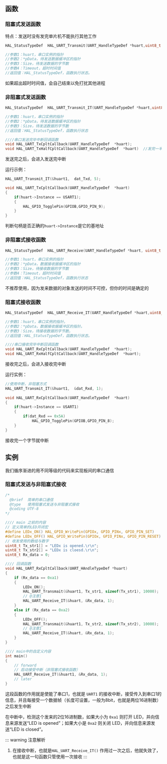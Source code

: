 ## 函数

### 阻塞式发送函数

特点：发送时没有发完单片机不能执行其他工作

```c
HAL_StatusTypeDef  HAL_UART_Transmit(UART_HandleTypeDef *huart,uint8_t *pData,uint16_t Size, uint32_t Timeout);

//参数1：huart，串口实例的指针
//参数2：*pData，待发送数据缓冲区的指针
//参数3：Size，待发送数据的字节数
//参数4：Timeout，超时时间值
//返回值：HAL_StatusTypeDef，函数执行状态。
```

如果超出超时时间值，会自己结束以免打扰其他进程

### 非阻塞式发送函数

```c
HAL_StatusTypeDef  HAL_UART_Transmit_IT(UART_HandleTypeDef *huart,uint8_t *pData, uint16_t Size);

//参数1：huart，串口实例的指针
//参数2：*pData，待发送数据缓冲区的指针
//参数3：Size，待发送数据的字节数
//返回值：HAL_StatusTypeDef，函数执行状态

////串口发送完毕中断回调函数  
void HAL_UART_TxCpltCallback(UART_HandleTypeDef  *huart);
void HAL_UART_TxHalfCpltCallback(UART_HandleTypeDef  *huart)  //发完一半进入
```

发送完之后，会进入发送完中断

运行示例：

```c
HAL_UART_Transmit_IT(&huart1,  dat_Txd, 5);

void HAL_UART_TxCpltCallback(UART_HandleTypeDef  *huart) 
{         
    if(huart->Instance == USART1);         
    {             
        HAL_GPIO_TogglePin(GPIOB,GPIO_PIN_9);    
    }
}
```

判断句柄是否正确的`huart->Instance`是它的基地址

### 非阻塞式接收函数

```c
HAL_StatusTypeDef  HAL_UART_Receive(UART_HandleTypeDef *huart, uint8_t *pData,  uint16_t Size, uint32_t Timeout);

//参数1：huart，串口实例的指针
//参数2：*pData，数据接收据缓冲区的指针
//参数3：Size，待接收数据的字节数
//参数4：Timeout，超时时间值
//返回值：HAL_StatusTypeDef，函数执行状态
```

不推荐使用，因为发来数据的对象发送的时间不可控，但你的时间是确定的

### 阻塞式接收函数

```c
HAL_StatusTypeDef  HAL_UART_Receive_IT(UART_HandleTypeDef *huart,uint8_t *pData,uint16_t Size);

//参数1：huart，串口实例的指针。
//参数2：*pData，数据接收据缓冲区的指针。
//参数3：Size，待接收数据的字节数。
//返回值：HAL_StatusTypeDef，函数执行状态。

////串口接收完毕中断回调函数
void HAL_UART_RxCpltCallback(UART_HandleTypeDef  *huart);
void HAL_UART_RxHalfCpltCallback(UART_HandleTypeDef  *huart);
```

接收完之后，会进入接收完中断

运行实例：

```c
//使用中断，非阻塞方式
HAL_UART_Transmit_IT(&huart1,  &dat_Rxd, 1);
  
void HAL_UART_RxCpltCallback(UART_HandleTypeDef  *huart)    
{        
    if(huart->Instance == USART1)    
    {       
        if(dat_Rxd == 0x5A)      
            HAL_GPIO_TogglePin(GPIOB,GPIO_PIN_8);
    }
}
```

接收完一个字节就中断

## 实例

我们循序渐进的用不同等级的代码来实现板间的串口通信

### 阻塞式发送与非阻塞式接收

```c
/*
  @brief  简单的串口通信
  @type   使用阻塞式发送与非阻塞式接收
  @coding UTF-8
*/

//// main 之前的内容
// 定义简单的LED开闭宏
#define LEDx_ON() HAL_GPIO_WritePin(GPIOx, GPIO_PINx, GPIO_PIN_SET)
#define LEDx_OFF() HAL_GPIO_WritePin(GPIOx, GPIO_PINx, GPIO_PIN_RESET)
// 收发使用的数组与数字
uint8_t Tx_str1[] = "LEDx is opened.\r\n";
uint8_t Tx_str2[] = "LEDx is cloesd.\r\n";
uint8_t Rx_data = 0;

//// 回调函数
void HAL_UART_RxCpltCallback(UART_HAndleTypeDef *huart)
{
	if (Rx_data == 0xa1)
	{
		LEDx_ON();
		HAL_UART_Transmait(&huart1, Tx_str1, sizeof(Tx_str1), 10000);
		// @注意1
		HAL_UART_Receive_IT(&huart, &Rx_data, 1);
	}
	else if (Rx_data == 0xa2)
	{
		LEDx_OFF();
		HAL_UART_Transmait(&huart1, Tx_str2, sizeof(Tx_str2), 10000);
		// @注意1
		HAL_UART_Receive_IT(&huart, &Rx_data, 1);
	}
}

//// main中的自定义内容
int main()
{
	// forward
	// 启动接受中断（非阻塞式接收函数）
	HAL_UART_Receive_IT(&huart1, &Rx_data, 1);
	// later
}
```

这段函数的作用就是使能了串口1，也就是 `UART1` 的接收中断，接受传入到串口1的信息，并且每接受一个数据帧（长度可设置，一般为8bit，也就是两位16进制数）之后发生中断

在中断中，检测这个发来的2位16进制数，如果大小为 `0xa1` 则打开 LED，并向信息来源发送“LED is opened”；如果大小是 `0xa2` 则关闭 LED，并向信息来源发送“LED is closed”。

::: warning 注意解析
1. 在接收中断，也就是`HAL_UART_Receive_IT()` 作用过一次之后，他就失效了，也就是这一句函数只管使用一次接收
:::